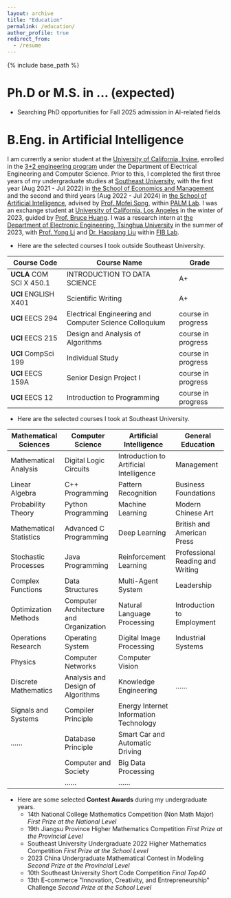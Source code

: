 ```yaml
---
layout: archive
title: "Education"
permalink: /education/
author_profile: true
redirect_from:
  - /resume
---
```


{% include base_path %}

Ph.D or M.S. in ... (expected)
======
* Searching PhD opportunities for Fall 2025 admission in AI-related fields
  
B.Eng. in Artificial Intelligence
======
I am currently a senior student at the [University of California, Irvine](https://www.uci.edu), enrolled in the [3+2 engineering program](https://sites.uci.edu/engr32/) under the Department of Electrical Engineering and Computer Science. Prior to this, I completed the first three years of my undergraduate studies at [Southeast University](https://www.seu.edu.cn), with the first year (Aug 2021 - Jul 2022) in [the School of Economics and Management](https://em.seu.edu.cn) and the second and third years (Aug 2022 - Jul 2024) in [the School of Artificial Intelligence](https://cse.seu.edu.cn), advised by [Prof. Mofei Song](https://palm.seu.edu.cn/smf/index.html), within [PALM Lab](https://palm.seu.edu.cn/home.html). I was an exchange student at [University of California, Los Angeles](https://www.ucla.edu) in the winter of 2023, guided by [Prof. Bruce Huang](https://scholar.harvard.edu/brucehuang/home). I was a research intern at [the Department of Electronic Engineering, Tsinghua University](https://www.ee.tsinghua.edu.cn) in the summer of 2023, with [Prof. Yong Li](https://fi.ee.tsinghua.edu.cn/~liyong/) and [Dr. Haoqiang Liu](https://scholar.google.com/citations?user=DyD-6M8AAAAJ) within [FIB Lab](https://fi.ee.tsinghua.edu.cn). 

- Here are the selected courses I took outside Southeast University.

| Course Code   | Course Name        | Grade |
|--------------------|-------------------------|------------|
| **UCLA** COM SCI X 450.1 | INTRODUCTION TO DATA SCIENCE   | A+    | 
| **UCI**  ENGLISH X401    | Scientific Writing      |  A+        | 
| **UCI**  EECS 294    | Electrical Engineering and Computer Science Colloquium      |  course in progress     | 
| **UCI**  EECS 215    | Design and Analysis of Algorithms      |  course in progress     | 
| **UCI**  CompSci 199    |  Individual Study     |  course in progress     | 
| **UCI**  EECS 159A    | Senior Design Project I      |  course in progress     | 
| **UCI**  EECS 12    | Introduction to Programming      |  course in progress     | 

- Here are the selected courses I took at Southeast University.

| Mathematical Sciences   | Computer Science         | Artificial Intelligence  | General Education         |
|----------------------|-------------------------|-----------------------|------------------|
| Mathematical Analysis  | Digital Logic Circuits    | Introduction to Artificial Intelligence | Management         |
| Linear Algebra         | C++ Programming          | Pattern Recognition     | Business Foundations    |
| Probability Theory     | Python Programming       | Machine Learning        | Modern Chinese Art        |
| Mathematical Statistics | Advanced C Programming            | Deep Learning           | British and American Press |
| Stochastic Processes   | Java Programming         | Reinforcement Learning  | Professional Reading and Writing |
| Complex Functions      | Data Structures     | Multi-Agent System     | Leadership |
| Optimization Methods    | Computer Architecture and Organization | Natural Language Processing | Introduction to Employment         |
| Operations Research     | Operating System        | Digital Image Processing | Industrial Systems |
| Physics     | Computer Networks        | Computer Vision         |    |
| Discrete Mathematics    | Analysis and Design of Algorithms | Knowledge Engineering  | ……                |
| Signals and Systems    | Compiler Principle      | Energy Internet Information Technology         |                    |
| ……                    | Database Principle      | Smart Car and Automatic Driving      |                    |
|                      | Computer and Society     | Big Data Processing     |                    |
|                      | ……                       | ……                     |                    |

- Here are some selected **Contest Awards** during my undergraduate years.
  - 14th National College Mathematics Competition (Non Math Major)
    *First Prize at the National Level*
  - 19th Jiangsu Province Higher Mathematics Competition
    *First Prize at the Provincial Level*
  - Southeast University Undergraduate 2022 Higher Mathematics Competition
    *First Prize at the School Level*
  - 2023 China Undergraduate Mathematical Contest in Modeling
    *Second Prize at the Provincial Level*
  - 10th Southeast University Short Code Competition
    *Final Top40*
  - 13th E-commerce "Innovation, Creativity, and Entrepreneurship" Challenge
    *Second Prize at the School Level*  

